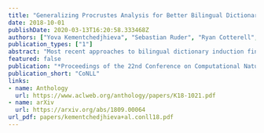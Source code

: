 ```yaml
---
title: "Generalizing Procrustes Analysis for Better Bilingual Dictionary Induction"
date: 2018-10-01
publishDate: 2020-03-13T16:20:58.333468Z
authors: ["Yova Kementchedjhieva", "Sebastian Ruder", "Ryan Cotterell", "Anders Søgaard"]
publication_types: ["1"]
abstract: "Most recent approaches to bilingual dictionary induction find a linear alignment between the word vector spaces of two languages. We show that projecting the two languages onto a third, latent space, rather than directly onto each other, while equivalent in terms of expressivity, makes it easier to learn approximate alignments. Our modified approach also allows for supporting languages to be included in the alignment process, to obtain an even better performance in low resource settings."
featured: false
publication: "*Proceedings of the 22nd Conference on Computational Natural Language Learning*"
publication_short: "CoNLL"
links:
- name: Anthology
  url: https://www.aclweb.org/anthology/papers/K18-1021.pdf
- name: arXiv
  url: https://arxiv.org/abs/1809.00064
url_pdf: papers/kementchedjhieva+al.conll18.pdf
---
```


